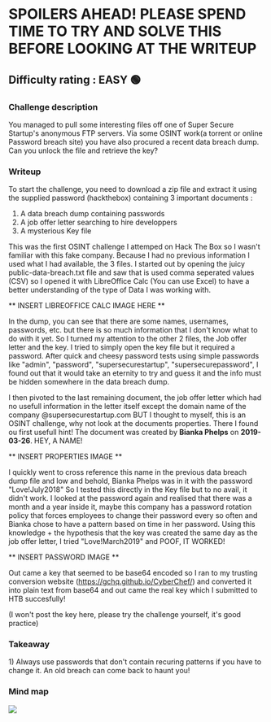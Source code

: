 <h1>SPOILERS AHEAD! PLEASE SPEND TIME TO TRY AND SOLVE THIS BEFORE LOOKING AT THE WRITEUP</h1>


<h2>Difficulty rating : EASY 🟢 </h2> 


<h3>Challenge description</h3>
You managed to pull some interesting files off one of Super Secure Startup's anonymous FTP servers. Via some OSINT work(a torrent or online Password breach site) you have also procured a recent data breach dump. Can you unlock the file and retrieve the key?


<h3>Writeup</h3>

To start the challenge, you need to download a zip file and extract it using the supplied password (hackthebox) containing 3 important documents :
1) A data breach dump containing passwords
2) A job offer letter searching to hire developpers
3) A mysterious Key file

This was the first OSINT challenge I attemped on Hack The Box so I wasn't familiar with this fake company. Because I had no previous information I used what I had available, the 3 files. I started out by opening the juicy public-data-breach.txt file and saw that is used comma seperated values (CSV) so I opened it with LibreOffice Calc (You can use Excel) to have a better understanding of the type of Data I was working with.


** INSERT LIBREOFFICE CALC IMAGE HERE **

In the dump, you can see that there are some names, usernames, passwords, etc. but there is so much information that I don't know what to do with it yet. So I turned my attention to the other 2 files, the Job offer letter and the key. I tried to simply open the key file but it required a password. After quick and cheesy password tests using simple passwords like "admin", "password", "supersecurestartup", "supersecurepassword", I found out that it would take an eternity to try and guess it and the info must be hidden somewhere in the data breach dump. 

I then pivoted to the last remaining document, the job offer letter which had no usefull information in the letter itself except the domain name of the company @supersecurestartup.com BUT I thought to myself, this is an OSINT challenge, why not look at the documents properties. There I found ou first usefull hint! The document was created by **Bianka Phelps** on **2019-03-26**. HEY, A NAME! 

** INSERT PROPERTIES IMAGE **

I quickly went to cross reference this name in the previous data breach dump file and low and behold, Bianka Phelps was in it with the password "Love!July2018"
So I tested this directly in the Key file but to no avail, it didn't work. I looked at the password again and realised that there was a month and a year inside it, maybe this company has a password rotation policy that forces employees to change their password every so often and Bianka chose to have a pattern based on time in her password. Using this knowledge + the hypothesis that the key was created the same day as the job offer letter, I tried "Love!March2019" and POOF, IT WORKED!

** INSERT PASSWORD IMAGE **

Out came a key that seemed to be base64 encoded so I ran to my trusting conversion website (https://gchq.github.io/CyberChef/) and converted it into plain text from base64 and out came the real key which I submitted to HTB succesfully!

(I won't post the key here, please try the challenge yourself, it's good practice)

<h3>Takeaway</h3>
1) Always use passwords that don't contain recuring patterns if you have to change it. An old breach can come back to haunt you!


<h3>Mind map</h3>
<img src="https://github.com/olivierchaput/HTB_writeups/blob/main/OSINT/Breach/Breach%20-%20Mind%20map.png">
